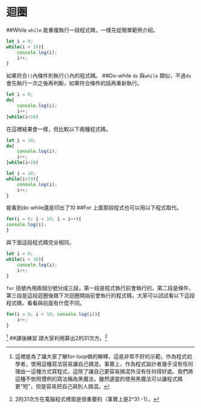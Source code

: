 # 迴圈
##While
```while``` 能重複執行一段程式碼，一樣先從簡單範例介紹。
```js
let i = 0;
while(i < 10){
	console.log(i);
	i++;
}
```
如果符合```()```內條件則執行```{}```內的程式碼。
##Do-while
```do``` 與```while``` 類似，不過```do``` 會先執行一次之後再判斷，如果符合條件的話再重新執行。
```js
let i = 0;
do{
	console.log(i);
	i++;
}while(i<10)
```
在這裡結果會一樣，但比較以下兩種程式碼。
```js
let i = 10;
do{
	console.log(i);
	i++;
}while(i<10)
```
```js
let i = 10;
while(i<10){
	console.log(i);
	i++;
}
```
能看到do-while還是印出了10
##For
上面那段程式也可以用以下程式取代。

```js
for(i = 0; i < 10; i = i++){
console.log(i);
}
```
與下面這段程式碼完全相同。
```js
let i = 0;
while(i < 10){
	console.log(i);
	i++;
}
```


```for``` 括號內用兩個分號分成三段，第一段是程式執行前會執行的，第二段是條件，第三段是這段迴圈後跟下次迴圈開始前會執行的程式碼，大家可以試試看以下這段程式碼，看看與前面有什麼不同。
```js
for(i = 0; i < 10; console.log(i)){
	i++;
}
```
[^1]
##課後練習
請大家利用算出2的31次方。[^2]

	
[^1]: 這裡是為了讓大家了解for-loop做的解釋，這是非常不好的示範，作為程式初學者，使用這種寫法容易讓自己搞混，事實上，作為程式設計者幾乎沒有任何理由一這種方式寫程式，這除了讓自己更容易搞混外沒有任何得好處。我們將這種不依照慣例的寫法稱為黑魔法，雖然適當的使用黑魔法可以讓程式碼更"短"，但是容易把自己與別人搞混。

[^2]: 2的31次方在電腦程式裡面是很重要的（事實上是2^31 -1）。
